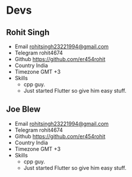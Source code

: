 # Devs

## Rohit Singh

- Email				rohitsingh23221994@gmail.com
- Telegram			rohit4674
- Github			https://github.com/er454rohit
- Country			India
- Timezone			GMT +3
- Skills			
	- cpp guy. 
	- Just started Flutter so give him easy stuff.

## Joe Blew

- Email				rohitsingh23221994@gmail.com
- Telegram			rohit4674
- Github			https://github.com/er454rohit
- Country			India
- Timezone			GMT +3
- Skills			
	- cpp guy. 
	- Just started Flutter so give him easy stuff.

